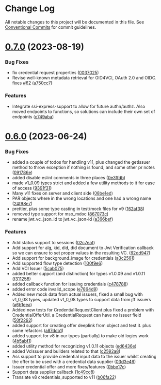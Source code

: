 # Change Log

All notable changes to this project will be documented in this file.
See [Conventional Commits](https://conventionalcommits.org) for commit guidelines.

# [0.7.0](https://github.com/Sphereon-Opensource/OID4VCI/compare/v0.6.0...v0.7.0) (2023-08-19)


### Bug Fixes

* fix credential request properties ([0037025](https://github.com/Sphereon-Opensource/OID4VCI/commit/0037025ef27d3a1fa7c68954b1f87e660ef0c82c))
* Revise well-known metadata retrieval for OID4VCI, OAuth 2.0 and OIDC. fixes [#62](https://github.com/Sphereon-Opensource/OID4VCI/issues/62) ([a750cc7](https://github.com/Sphereon-Opensource/OID4VCI/commit/a750cc76e084f12aeb58f2b1ac44b1bb5e69b5ae))


### Features

* Integrate ssi-express-support to allow for future authn/authz. Also moved endpoints to functions, so solutions can include their own set of endpoints ([c749aba](https://github.com/Sphereon-Opensource/OID4VCI/commit/c749ababd4bec567d6aeeda49b76f195ec792201))





# [0.6.0](https://github.com/Sphereon-Opensource/OID4VCI/compare/v0.4.0...v0.6.0) (2023-06-24)

### Bug Fixes

- added a couple of todos for handling v11, plus changed the getIssuer method to throw exception if nothing is found, and some other pr notes ([091786e](https://github.com/Sphereon-Opensource/OID4VCI/commit/091786e31246da16f6c9385fc13e7fd3e01664dc))
- added disable eslint comments in three places ([0e3ffdb](https://github.com/Sphereon-Opensource/OID4VCI/commit/0e3ffdb3a434e142d3bd8d0e04ca0b2b0f8f73e3))
- made v1_0.09 types strict and added a few utility methods to it for ease of access ([9391f31](https://github.com/Sphereon-Opensource/OID4VCI/commit/9391f317ee41068b823901036c3ac7d4b33ce6dd))
- Many v11 fixes on server and client side ([08be1ed](https://github.com/Sphereon-Opensource/OID4VCI/commit/08be1ed009fb80e910cffa2e4cf376758798b27e))
- PAR objects where in the wrong locations and one had a wrong name ([24f98e7](https://github.com/Sphereon-Opensource/OID4VCI/commit/24f98e75137cf70595753cbcf77159584d7ebe08))
- prettier, plus some type casting in test/mock files for v9 ([162af38](https://github.com/Sphereon-Opensource/OID4VCI/commit/162af3828b3dc826dc3cd5adffe3dab61925ad33))
- removed type support for mso_mdoc ([867073c](https://github.com/Sphereon-Opensource/OID4VCI/commit/867073ccf3612e6ad869dbc662c791b292fe06ca))
- rename jwt_vc_json_ld to jwt_vc_json-ld ([a366bef](https://github.com/Sphereon-Opensource/OID4VCI/commit/a366bef5a7bda052de6ffa201186e02b70447a79))

### Features

- Add status support to sessions ([02c7eaf](https://github.com/Sphereon-Opensource/OID4VCI/commit/02c7eaf69af441e15c6302a9c0f2874d54066b32))
- Add support for alg, kid, did, did document to Jwt Verification callback so we can ensure to set proper values in the resulting VC. ([62dd947](https://github.com/Sphereon-Opensource/OID4VCI/commit/62dd947d0e09360719e6f704db33d766dff2363a))
- Add support for background_image for credentials ([a3c2561](https://github.com/Sphereon-Opensource/OID4VCI/commit/a3c2561c7596ad7303467528d92cdaa033c7af94))
- Add supported flow type detection ([100f9e6](https://github.com/Sphereon-Opensource/OID4VCI/commit/100f9e6ccd7c53353f2876be81df4d6e3f7efde4))
- Add VCI Issuer ([5cab075](https://github.com/Sphereon-Opensource/OID4VCI/commit/5cab07534e7a8b340f7a05343f56fbf091d64738))
- added better support (and distinction) for types v1.0.09 and v1.0.11 ([f311258](https://github.com/Sphereon-Opensource/OID4VCI/commit/f31125865a3d63ce7719f790fc5ac74fea7f9ade))
- added callback function for issuing credentials ([c478788](https://github.com/Sphereon-Opensource/OID4VCI/commit/c478788d3d3d2414073eedddd9d43cc3d593ee1b))
- added error code invalid_scope ([e7864d9](https://github.com/Sphereon-Opensource/OID4VCI/commit/e7864d96476ae8ff21867646c0943975b773d7d5))
- Added new mock data from actual issuers, fixed a small bug with v1_0_08 types, updated v1_0_08 types to support data from jff issuers ([a6b1eea](https://github.com/Sphereon-Opensource/OID4VCI/commit/a6b1eeaabc0f34cc13a79cf967a8c35a6d8dc7f5))
- Added new tests for CredentialRequestClient plus fixed a problem with CredentialOfferUtil. a CredentialRequest can have no issuer field ([50f2292](https://github.com/Sphereon-Opensource/OID4VCI/commit/50f22928426761cc3bf5d973d1f15fea407a9175))
- added support for creating offer deeplink from object and test it. plus some refactors ([a87dcb1](https://github.com/Sphereon-Opensource/OID4VCI/commit/a87dcb1ec10ea26a221d61ec0ffd4b4e098a594f))
- added support for v8 in our types (partially) to make old logics work ([4b5abf1](https://github.com/Sphereon-Opensource/OID4VCI/commit/4b5abf16507bcde0d696ea3948f816d9a2de13c4))
- added utility method for recognizing v1.0.11 objects ([ed6436e](https://github.com/Sphereon-Opensource/OID4VCI/commit/ed6436e3bd22307fe9f7b4411ff3c8086ddb940c))
- added VcIssuer and builders related to that ([c2592a8](https://github.com/Sphereon-Opensource/OID4VCI/commit/c2592a8846061c5791050a76e522f50e21f617de))
- Ass support to provide credential input data to the issuer whilst creating the offer to be used with a credential data supplier ([03d3e46](https://github.com/Sphereon-Opensource/OID4VCI/commit/03d3e46ab44b2e924320b6aed213c88d2ad161db))
- Issuer credential offer and more fixes/features ([0bbe17c](https://github.com/Sphereon-Opensource/OID4VCI/commit/0bbe17c13de4df95e2fd79b3470a746cc7a5374a))
- Support data supplier callback ([1c49cc8](https://github.com/Sphereon-Opensource/OID4VCI/commit/1c49cc80cfd83115956c7e9a040e12e814724e72))
- Translate v8 credentials_supported to v11 ([b06fa22](https://github.com/Sphereon-Opensource/OID4VCI/commit/b06fa221bed33e69aa76ae0234779f80314f2887))
